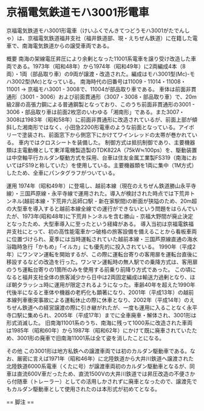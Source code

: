 # 京福電気鉄道モハ3001形電車

京福電気鉄道モハ3001形電車（けいふくでんきてつどうモハ3001がたでんしゃ）は、京福電気鉄道福井支社（福井鉄道部、現・えちぜん鉄道）に在籍した電車で、南海電気鉄道からの譲受車両である。

概要
南海の架線電圧昇圧により余剰となった11001系電車を譲り受け改造した車両である。1973年（昭和48年）から1974年（昭和49年）に2両編成4本（8両）・1両（部品取り車）の9両が譲渡・改造された。編成はモハ3001型(Mc)-モハ3002型(Mc)となっている。
南海時代の旧番号は11009 - 11014・11008・11001 → 京福モハ3001 - 3008で、11004が部品取り車である。
車体は前面非貫通形（3001 - 3006）および前面貫通形（3007・3008・部品取り車）で、20m級2扉の高張力鋼による普通鋼製となっており、このうち前面非貫通形の3001 - 3006・部品取り車は前面2枚窓のいわゆる「湘南形」である。また3007・3008は1983年（昭和58年）に前面非貫通形に改造されているが、前面上部が傾斜した湘南形ではなく、小田急2200形電車のような前面となっている。アイボリーで塗装され、前面窓下から側窓下にかけてワインレッドの太帯が巻かれている。
車内ではクロスシートを装備した。
制御方式は抵抗制御であり、主要機器類は主電動機として東洋電機製造製のTDK822A（75kW≒100ps）を、駆動装置は中空軸平行カルダン駆動方式を採用、台車は住友金属工業製FS319（南海においてはFS19と称していた）を使用している。主要機器類を1両に集中（1M方式）したため、全車にパンタグラフがついている。

運用
1974年（昭和49年）に登場し、越前本線（現在のえちぜん鉄道勝山永平寺線）・三国芦原線・永平寺線で運用された。導入が検討された時点では下荒井トンネル(越前本線・下荒井六呂師口駅 - 新在家駅間)の断面が狭隘のため、20m超の大型車を導入すると越前本線全線での運行ができないという問題をはらんでいたが、1973年(昭和48年)に下荒井トンネルを含む勝山 - 京福大野間が廃止決定となったため、大型車導入に至ったという経緯がある。
導入当初は京福電鉄福井支社にとって、初の高性能電車かつ破格の旅客設備を備えることから看板車両に位置づけられ、夏季には当時運転されていた越前本線・三国芦原線直通の海水浴臨時急行「かもめ」「イルカ」にも優先的に投入されている。
1990年（平成2年）にワンマン運転を開始するが、この際に運転台寄りの客用扉を運転台直後に移設するなどの改造を行った。ワンマン運転時の無人駅での乗降方式は、客用扉のうち運転台寄りの1箇所のみを使用する前乗り前降り方式であった。
この頃になると福井支社全体の旅客減少から日中は2両固定編成は輸送力過剰となり、ほぼ朝夕ラッシュ時に運用が限定されるようになった。車齢40年を超えた1990年代後半になると車体や機器の老朽化も顕著になり、2001年（平成13年）の越前本線列車衝突事故による運転休止の際に休車となり、2002年（平成14年）のえちぜん鉄道への経営譲渡の際に引き継がれたが、一度も運用に入ることなく永平寺口駅に集められ、2005年（平成17年）までに全車廃車・解体され、3001形は形式消滅した。
旧南海11001系のうち、南海に残って1000系に改造された車両は1985年（昭和60年）から1987年（昭和62年）にかけて既に廃車されていたため、3001形の廃車で旧南海11001系は全て姿を消したことになる。

その他
この3001形は地方私鉄への譲渡車両では初のカルダン駆動車である。なお、厳密に言えば1971年（昭和46年）に北陸鉄道から大井川鉄道へ譲渡された北陸鉄道6000系電車（くたに号）が譲渡車両初のカルダン駆動車となるが、同車は直流600V車だったため、直流1500Vの大井川鉄道では昇圧改造の不便さから付随車（トレーラー）としての活用しかされずに廃車となったので、譲渡先でもカルダン駆動車として使用されたのは本形式が初めてとなる。


== 脚注 ==
